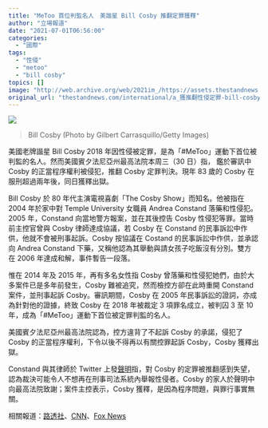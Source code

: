 ```yaml
---
title: "MeToo 首位判監名人　美諧星 Bill Cosby 推翻定罪獲釋"
author: "立場報道"
date: "2021-07-01T06:56:00"
categories:
  - "國際"
tags:
  - "性侵"
  - "metoo"
  - "bill cosby"
topics: []
image: "http://web.archive.org/web/2021im_/https://assets.thestandnews.com/media/photos/Layer_0.png"
original_url: "thestandnews.com/international/a_獲推翻性侵定罪-bill-cosby復刑兩年後獲釋"
---
```

![](http://web.archive.org/web/2021im_/https://assets.thestandnews.com/media/photos/Layer_0.png)
> Bill Cosby (Photo by Gilbert Carrasquillo/Getty Images)

美國老牌諧星 Bill Cosby 2018 年因性侵被定罪，是為「#MeToo」運動下首位被判監的名人。然而美國賓夕法尼亞州最高法院本周三（30 日）指， 鑑於審訊中 Cosby 的正當程序權利被侵犯，推翻 Cosby 定罪判決。現年 83 歲的 Cosby 在服刑超過兩年後，同日獲釋出獄。

Bill Cosby 於 80 年代主演電視喜劇「The Cosby Show」而知名。他被指在 2004 年於家中對 Temple University 女職員 Andrea Constand 落藥和性侵犯。2005 年，Constand 向當地警方報案，並在其後控告 Cosby 性侵犯等罪。當時前主控官曾與 Cosby 律師達成協議，若 Cosby 在 Constand 的民事訴訟中作供，他就不會被刑事起訴。Cosby 按協議在 Costand 的民事訴訟中作供，並承認向 Andrea Constand 下藥，又稱他認為其舉動與請女孩子吃飯沒有分別。雙方在 2006 年達成和解，事件暫告一段落。

惟在 2014 年及 2015 年，再有多名女性指 Cosby 曾落藥和性侵犯她們，由於大多案件已是多年前發生，Cosby 難被追究，然而檢控方卻在此時重開 Constand 案件，並刑事起訴 Cosby。審訊期間，Cosby 在 2005 年民事訴訟的證詞，亦成為針對他的證據，終致 Cosby 在 2018 年被裁定 3 項罪名成立，被判囚 3 至 10 年，成為「#MeToo」運動下首位被定罪判監的名人。

美國賓夕法尼亞州最高法院認為，控方違背了不起訴 Cosby 的承諾，侵犯了 Cosby 的正當程序權利，下令以後不得再以有關控罪起訴 Cosby，Cosby 獲釋出獄。

Constand 與其律師於 Twitter 上發[聲明](http://web.archive.org/web/20211229132545/https://twitter.com/ConstandAndrea?ref_src=twsrc%5Etfw%7Ctwcamp%5Etweetembed%7Ctwterm%5E1410347835086811139%7Ctwgr%5E%7Ctwcon%5Es1_&ref_url=https%3A%2F%2Fwww.foxnews.com%2Fentertainment%2Fbill-cosby-andrea-constand-speaks-out-after-conviction-tossed)指，對 Cosby 的定罪被推翻感到失望，認為裁決可能令人不想再在刑事司法系統內舉報性侵者。Cosby 的家人於聲明中向最高法院致謝；案件主控表示，Cosby 獲釋，是因為程序問題，與罪行事實無關。

相關報道：[路透社](http://web.archive.org/web/20211229132545/https://www.reuters.com/world/us/bill-cosbys-sexual-assault-conviction-is-overturned-2021-06-30/)、[CNN](http://web.archive.org/web/20211229132545/https://edition.cnn.com/2021/06/30/us/bill-cosby-to-be-released/index.html?utm_term=link&utm_content=2021-06-30T17%3A25%3A48&utm_source=fbCNN&utm_medium=social)、[Fox News](http://web.archive.org/web/20211229132545/https://www.foxnews.com/entertainment/bill-cosby-andrea-constand-speaks-out-after-conviction-tossed)